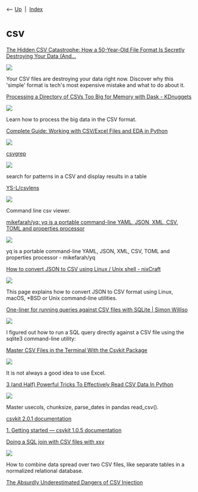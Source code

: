 <div class="nav">

⟵ [Up](index.html)  \|  [Index](index.html)

</div>

# csv

<div class="cards">

<div class="card">

<div class="card-title">

[The Hidden CSV Catastrophe: How a 50-Year-Old File Format Is Secretly
Destroying Your Data
(And…](https://mindtechharbour.medium.com/the-hidden-csv-catastrophe-how-a-50-year-old-file-format-is-secretly-destroying-your-data-and-55bfd7e6babb?source=rss------data_engineering-5)

</div>

<div class="card-image">

[![](https://miro.medium.com/v2/da:true/resize:fit:1200/1*0Vg1oTVg-u5oPFqZ3xOoSQ.gif)](https://mindtechharbour.medium.com/the-hidden-csv-catastrophe-how-a-50-year-old-file-format-is-secretly-destroying-your-data-and-55bfd7e6babb?source=rss------data_engineering-5)

</div>

Your CSV files are destroying your data right now. Discover why this
'simple' format is tech's most expensive mistake and what to do about
it.

</div>

<div class="card">

<div class="card-title">

[Processing a Directory of CSVs Too Big for Memory with Dask -
KDnuggets](https://www.kdnuggets.com/processing-a-directory-of-csvs-too-big-for-memory-with-dask)

</div>

<div class="card-image">

[![](https://www.kdnuggets.com/wp-content/uploads/kdn-processing-large-csv-directory-dask.png)](https://www.kdnuggets.com/processing-a-directory-of-csvs-too-big-for-memory-with-dask)

</div>

Learn how to process the big data in the CSV format.

</div>

<div class="card">

<div class="card-title">

[Complete Guide: Working with CSV/Excel Files and EDA in
Python](https://www.marktechpost.com/2025/04/11/complete-guide-working-with-csv-excel-files-and-eda-in-python/)

</div>

<div class="card-image">

[![](https://www.marktechpost.com/wp-content/uploads/2025/04/Screenshot-2025-04-11-at-12.17.20%E2%80%AFAM.png)](https://www.marktechpost.com/2025/04/11/complete-guide-working-with-csv-excel-files-and-eda-in-python/)

</div>

</div>

<div class="card">

<div class="card-title">

[csvgrep](https://metacpan.org/dist/csvgrep/view/bin/csvgrep)

</div>

<div class="card-image">

[![](https://metacpan.org/static/images/dots.png)](https://metacpan.org/dist/csvgrep/view/bin/csvgrep)

</div>

search for patterns in a CSV and display results in a table

</div>

<div class="card">

<div class="card-title">

[YS-L/csvlens](https://github.com/YS-L/csvlens)

</div>

<div class="card-image">

[![](https://opengraph.githubassets.com/ae1b45b021b70f1596eaef05955a2864393c0a522b6565cdef3e69fc5496f8c8/YS-L/csvlens)](https://github.com/YS-L/csvlens)

</div>

Command line csv viewer.

</div>

<div class="card">

<div class="card-title">

[mikefarah/yq: yq is a portable command-line YAML, JSON, XML, CSV, TOML
and properties processor](https://github.com/mikefarah/yq)

</div>

<div class="card-image">

[![](https://opengraph.githubassets.com/30b0a65cd2bd3f6f506a8722264a6b334b44cc5174b4964d98380c7437d79fd7/mikefarah/yq)](https://github.com/mikefarah/yq)

</div>

yq is a portable command-line YAML, JSON, XML, CSV, TOML and properties
processor - mikefarah/yq

</div>

<div class="card">

<div class="card-title">

[How to convert JSON to CSV using Linux / Unix shell -
nixCraft](https://www.cyberciti.biz/faq/how-to-convert-json-to-csv-using-linux-unix-shell)

</div>

<div class="card-image">

[![](https://www.cyberciti.biz/media/new/faq/2022/07/How-to-convert-JSON-to-CSV-using-jq-command-under-Linux-or-Unix-442x599.png)](https://www.cyberciti.biz/faq/how-to-convert-json-to-csv-using-linux-unix-shell)

</div>

This page explains how to convert JSON to CSV format using Linux, macOS,
\*BSD or Unix command-line utilities.

</div>

<div class="card">

<div class="card-title">

[One-liner for running queries against CSV files with SQLite \| Simon
Williso](https://til.simonwillison.net/sqlite/one-line-csv-operations)

</div>

<div class="card-image">

[![](https://s3.amazonaws.com/til.simonwillison.net/4d34654aa36fd90806d2767c87fc52c4.jpg)](https://til.simonwillison.net/sqlite/one-line-csv-operations)

</div>

I figured out how to run a SQL query directly against a CSV file using
the sqlite3 command-line utility:

</div>

<div class="card">

<div class="card-title">

[Master CSV Files in the Terminal With the Csvkit
Package](https://towardsdatascience.com/master-csv-files-in-the-terminal-with-the-csvkit-package-70984d394501?source=rss----7f60cf5620c9---4)

</div>

<div class="card-image">

[![](https://miro.medium.com/v2/da:true/resize:fit:1200/0*-41uGOTJit7uxoxV)](https://towardsdatascience.com/master-csv-files-in-the-terminal-with-the-csvkit-package-70984d394501?source=rss----7f60cf5620c9---4)

</div>

It is not always a good idea to use Excel.

</div>

<div class="card">

<div class="card-title">

[3 (and Half) Powerful Tricks To Effectively Read CSV Data In
Python](https://towardsdatascience.com/3-and-half-powerful-tricks-to-effectively-read-csv-data-in-python-c4699a4f9d07?source=rss----7f60cf5620c9---4)

</div>

<div class="card-image">

[![](https://miro.medium.com/v2/resize:fit:1200/1*SFqrLpBamc7ZgTkncBLZXw.jpeg)](https://towardsdatascience.com/3-and-half-powerful-tricks-to-effectively-read-csv-data-in-python-c4699a4f9d07?source=rss----7f60cf5620c9---4)

</div>

Master usecols, chunksize, parse_dates in pandas read_csv().

</div>

<div class="card">

<div class="card-title">

[csvkit 2.0.1 documentation](https://csvkit.readthedocs.io/en/latest)

</div>

</div>

<div class="card">

<div class="card-title">

[1. Getting started — csvkit 1.0.5
documentation](https://csvkit.readthedocs.io/en/latest/tutorial/1_getting_started.html#installing-csvkit)

</div>

</div>

<div class="card">

<div class="card-title">

[Doing a SQL join with CSV files with
xsv](https://www.johndcook.com/blog/2019/12/31/sql-join-csv-files)

</div>

<div class="card-image">

[![](https://www.johndcook.com/blog/wp-content/uploads/2022/05/twittercard.png)](https://www.johndcook.com/blog/2019/12/31/sql-join-csv-files)

</div>

How to combine data spread over two CSV files, like separate tables in a
normalized relational database.

</div>

<div class="card">

<div class="card-title">

[The Absurdly Underestimated Dangers of CSV
Injection](http://georgemauer.net/2017/10/07/csv-injection.html)

</div>

</div>

</div>

